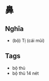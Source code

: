 # 鼻

## Nghĩa
* (bộ) Tị (cái mũi)

## Tags
* bộ thủ
* bộ thủ 14 nét

<script>window.HANZI_FIELD='鼻';</script>